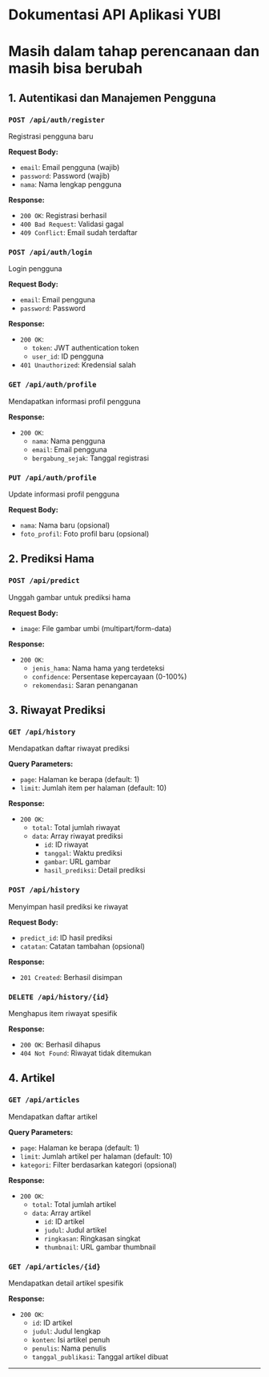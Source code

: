 # Dokumentasi API Aplikasi YUBI
# Masih dalam tahap perencanaan dan masih bisa berubah

## 1. Autentikasi dan Manajemen Pengguna

### `POST /api/auth/register`
Registrasi pengguna baru

**Request Body:**
- `email`: Email pengguna (wajib)
- `password`: Password (wajib)
- `nama`: Nama lengkap pengguna

**Response:**
- `200 OK`: Registrasi berhasil
- `400 Bad Request`: Validasi gagal
- `409 Conflict`: Email sudah terdaftar

### `POST /api/auth/login`
Login pengguna

**Request Body:**
- `email`: Email pengguna
- `password`: Password

**Response:**
- `200 OK`: 
  * `token`: JWT authentication token
  * `user_id`: ID pengguna
- `401 Unauthorized`: Kredensial salah

### `GET /api/auth/profile`
Mendapatkan informasi profil pengguna

**Response:**
- `200 OK`:
  * `nama`: Nama pengguna
  * `email`: Email pengguna
  * `bergabung_sejak`: Tanggal registrasi

### `PUT /api/auth/profile`
Update informasi profil pengguna

**Request Body:**
- `nama`: Nama baru (opsional)
- `foto_profil`: Foto profil baru (opsional)

## 2. Prediksi Hama

### `POST /api/predict`
Unggah gambar untuk prediksi hama

**Request Body:**
- `image`: File gambar umbi (multipart/form-data)

**Response:**
- `200 OK`:
  * `jenis_hama`: Nama hama yang terdeteksi
  * `confidence`: Persentase kepercayaan (0-100%)
  * `rekomendasi`: Saran penanganan

## 3. Riwayat Prediksi

### `GET /api/history`
Mendapatkan daftar riwayat prediksi

**Query Parameters:**
- `page`: Halaman ke berapa (default: 1)
- `limit`: Jumlah item per halaman (default: 10)

**Response:**
- `200 OK`:
  * `total`: Total jumlah riwayat
  * `data`: Array riwayat prediksi
    - `id`: ID riwayat
    - `tanggal`: Waktu prediksi
    - `gambar`: URL gambar
    - `hasil_prediksi`: Detail prediksi

### `POST /api/history`
Menyimpan hasil prediksi ke riwayat

**Request Body:**
- `predict_id`: ID hasil prediksi
- `catatan`: Catatan tambahan (opsional)

**Response:**
- `201 Created`: Berhasil disimpan

### `DELETE /api/history/{id}`
Menghapus item riwayat spesifik

**Response:**
- `200 OK`: Berhasil dihapus
- `404 Not Found`: Riwayat tidak ditemukan

## 4. Artikel

### `GET /api/articles`
Mendapatkan daftar artikel

**Query Parameters:**
- `page`: Halaman ke berapa (default: 1)
- `limit`: Jumlah artikel per halaman (default: 10)
- `kategori`: Filter berdasarkan kategori (opsional)

**Response:**
- `200 OK`:
  * `total`: Total jumlah artikel
  * `data`: Array artikel
    - `id`: ID artikel
    - `judul`: Judul artikel
    - `ringkasan`: Ringkasan singkat
    - `thumbnail`: URL gambar thumbnail

### `GET /api/articles/{id}`
Mendapatkan detail artikel spesifik

**Response:**
- `200 OK`:
  * `id`: ID artikel
  * `judul`: Judul lengkap
  * `konten`: Isi artikel penuh
  * `penulis`: Nama penulis
  * `tanggal_publikasi`: Tanggal artikel dibuat

---